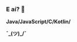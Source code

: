 ### E aí? 👋

<!--
**barbisliboni/barbisliboni** is a ✨ _special_ ✨ repository because its `README.md` (this file) appears on your GitHub profile.-->

**Java/JavaScript/C/Kotlin/**

**¯\_(ツ)_/¯**



